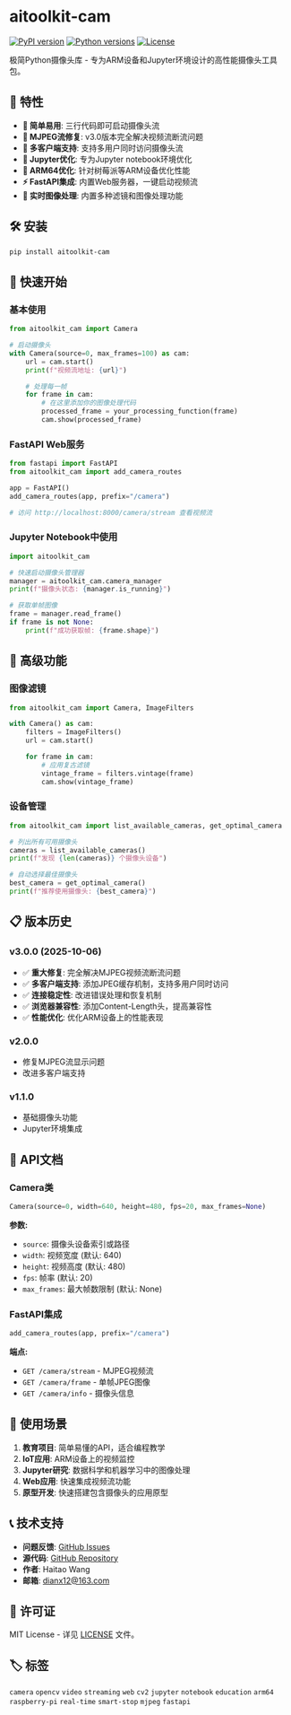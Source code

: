 # aitoolkit-cam

[![PyPI version](https://img.shields.io/pypi/v/aitoolkit-cam.svg)](https://pypi.org/project/aitoolkit-cam/)
[![Python versions](https://img.shields.io/pypi/pyversions/aitoolkit-cam.svg)](https://pypi.org/project/aitoolkit-cam/)
[![License](https://img.shields.io/pypi/l/aitoolkit-cam.svg)](https://github.com/dianx12/aitoolkit-cam/blob/main/LICENSE)

极简Python摄像头库 - 专为ARM设备和Jupyter环境设计的高性能摄像头工具包。

## 🚀 特性

- **🎯 简单易用**: 三行代码即可启动摄像头流
- **🔧 MJPEG流修复**: v3.0版本完全解决视频流断流问题
- **🏢 多客户端支持**: 支持多用户同时访问摄像头流
- **📱 Jupyter优化**: 专为Jupyter notebook环境优化
- **🔄 ARM64优化**: 针对树莓派等ARM设备优化性能
- **⚡ FastAPI集成**: 内置Web服务器，一键启动视频流
- **🎨 实时图像处理**: 内置多种滤镜和图像处理功能

## 🛠️ 安装

```bash
pip install aitoolkit-cam
```

## 📖 快速开始

### 基本使用

```python
from aitoolkit_cam import Camera

# 启动摄像头
with Camera(source=0, max_frames=100) as cam:
    url = cam.start()
    print(f"视频流地址: {url}")

    # 处理每一帧
    for frame in cam:
        # 在这里添加你的图像处理代码
        processed_frame = your_processing_function(frame)
        cam.show(processed_frame)
```

### FastAPI Web服务

```python
from fastapi import FastAPI
from aitoolkit_cam import add_camera_routes

app = FastAPI()
add_camera_routes(app, prefix="/camera")

# 访问 http://localhost:8000/camera/stream 查看视频流
```

### Jupyter Notebook中使用

```python
import aitoolkit_cam

# 快速启动摄像头管理器
manager = aitoolkit_cam.camera_manager
print(f"摄像头状态: {manager.is_running}")

# 获取单帧图像
frame = manager.read_frame()
if frame is not None:
    print(f"成功获取帧: {frame.shape}")
```

## 🔧 高级功能

### 图像滤镜

```python
from aitoolkit_cam import Camera, ImageFilters

with Camera() as cam:
    filters = ImageFilters()
    url = cam.start()

    for frame in cam:
        # 应用复古滤镜
        vintage_frame = filters.vintage(frame)
        cam.show(vintage_frame)
```

### 设备管理

```python
from aitoolkit_cam import list_available_cameras, get_optimal_camera

# 列出所有可用摄像头
cameras = list_available_cameras()
print(f"发现 {len(cameras)} 个摄像头设备")

# 自动选择最佳摄像头
best_camera = get_optimal_camera()
print(f"推荐使用摄像头: {best_camera}")
```

## 📋 版本历史

### v3.0.0 (2025-10-06)
- ✅ **重大修复**: 完全解决MJPEG视频流断流问题
- ✅ **多客户端支持**: 添加JPEG缓存机制，支持多用户同时访问
- ✅ **连接稳定性**: 改进错误处理和恢复机制
- ✅ **浏览器兼容性**: 添加Content-Length头，提高兼容性
- ✅ **性能优化**: 优化ARM设备上的性能表现

### v2.0.0
- 修复MJPEG流显示问题
- 改进多客户端支持

### v1.1.0
- 基础摄像头功能
- Jupyter环境集成

## 🔧 API文档

### Camera类

```python
Camera(source=0, width=640, height=480, fps=20, max_frames=None)
```

**参数:**
- `source`: 摄像头设备索引或路径
- `width`: 视频宽度 (默认: 640)
- `height`: 视频高度 (默认: 480)
- `fps`: 帧率 (默认: 20)
- `max_frames`: 最大帧数限制 (默认: None)

### FastAPI集成

```python
add_camera_routes(app, prefix="/camera")
```

**端点:**
- `GET /camera/stream` - MJPEG视频流
- `GET /camera/frame` - 单帧JPEG图像
- `GET /camera/info` - 摄像头信息

## 🎯 使用场景

1. **教育项目**: 简单易懂的API，适合编程教学
2. **IoT应用**: ARM设备上的视频监控
3. **Jupyter研究**: 数据科学和机器学习中的图像处理
4. **Web应用**: 快速集成视频流功能
5. **原型开发**: 快速搭建包含摄像头的应用原型

## 📞 技术支持

- **问题反馈**: [GitHub Issues](https://github.com/dianx12/aitoolkit-cam/issues)
- **源代码**: [GitHub Repository](https://github.com/dianx12/aitoolkit-cam)
- **作者**: Haitao Wang
- **邮箱**: dianx12@163.com

## 📄 许可证

MIT License - 详见 [LICENSE](LICENSE) 文件。

## 🏷️ 标签

`camera` `opencv` `video` `streaming` `web` `cv2` `jupyter` `notebook` `education` `arm64` `raspberry-pi` `real-time` `smart-stop` `mjpeg` `fastapi`